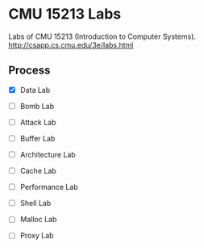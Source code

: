 # CMU 15213 Labs

Labs of CMU 15213 (Introduction to Computer Systems).
http://csapp.cs.cmu.edu/3e/labs.html

## Process

- [x] Data Lab
- [ ] Bomb Lab
- [ ] Attack Lab
- [ ] Buffer Lab
- [ ] Architecture Lab
- [ ] Cache Lab
- [ ] Performance Lab
- [ ] Shell Lab
- [ ] Malloc Lab
- [ ] Proxy Lab

